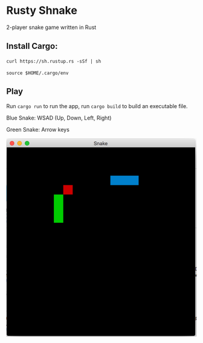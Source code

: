 # Rusty Shnake

2-player snake game written in Rust

## Install Cargo:

`curl https://sh.rustup.rs -sSf | sh`

`source $HOME/.cargo/env`

## Play

Run `cargo run` to run the app, run `cargo build` to build an executable file.

Blue Snake: WSAD (Up, Down, Left, Right)

Green Snake: Arrow keys

![alt text](https://raw.githubusercontent.com/bbsmithy/rusty-shnake/master/snake.png)
